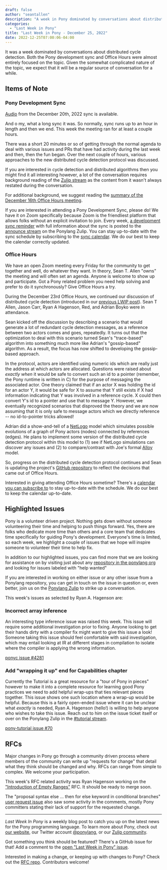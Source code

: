 ```yaml
---
draft: false
author: "seantallen"
description: "A week in Pony dominated by conversations about distributed cycle detection."
categories:
  - "Last Week in Pony"
title: "Last Week in Pony - December 25, 2022"
date: 2022-12-25T07:00:06-04:00
---
```


It was a week dominated by conversations about distributed cycle detection. Both the Pony development sync and Office Hours were almost entirely focused on the topic. Given the somewhat complicated nature of the topic, we expect that it will be a regular source of conversation for a while.

<!-- more -->

## Items of Note

### Pony Development Sync

[Audio](https://sync-recordings.ponylang.io/r/2022_12_20.mp4) from the December 20th, 2022 sync is available.

And o my, what a long sync it was. So normally, sync runs up to an hour in length and then we end. This week the meeting ran for at least a couple hours.

There was a short 20 minutes or so of getting through the normal agenda to deal with various issues and PRs that have had activity during the last week and then, then the fun began. Over the next couple of hours, various approaches to the new distributed cycle detection protocol was discussed.

If you are interested in cycle detection and distributed algorithms then you might find it all interesting however, a lot of the conversation requires background reading of the [Zulip stream](https://ponylang.zulipchat.com/#narrow/stream/361692-distributed-cycle-detection) as the content from it wasn't always restated during the conversation.

For additional background, we suggest reading the [summary of the December 16th Office Hours meeting](https://www.ponylang.io/blog/2022/12/last-week-in-pony---december-18-2022/#office-hours).

If you are interested in attending a Pony Development Sync, please do! We have it on Zoom specifically because Zoom is the friendliest platform that allows folks without an explicit invitation to join. Every week, [a development sync reminder](https://ponylang.zulipchat.com/#narrow/stream/189932-announce/topic/Sync.20Reminder) with full information about the sync is posted to the [announce stream](https://ponylang.zulipchat.com/#narrow/stream/189932-announce) on the Ponylang Zulip. You can stay up-to-date with the sync schedule by subscribing to the [sync calendar](https://calendar.google.com/calendar/ical/59jcru6f50mrpqbm7em4iclnkk%40group.calendar.google.com/public/basic.ics). We do our best to keep the calendar correctly updated.

### Office Hours

We have an open Zoom meeting every Friday for the community to get together and well, do whatever they want. In theory, Sean T. Allen "owns" the meeting and will often set an agenda. Anyone is welcome to show up and participate. Got a Pony related problem you need help solving and prefer to do it synchronously? Give Office Hours a try.

During the December 23rd Office Hours, we continued our discussion of distributed cycle detection (introduced in our [previous LWIP post](https://www.ponylang.io/blog/2022/12/last-week-in-pony---december-18-2022/)). Sean T Allen, Jason Carr, Ryan A Hagenson, Red, and Adrian Boyko were in attendance.

Sean kicked off the discussion by describing a scenario that would generate a lot of redundant cycle detection messages, as a reference between two actors comes and goes, repeatedly. It turns out that the optimization to deal with this scenario turned Sean's "trace-based" algorithm into something much more like Adrian's "gossip-based" algorithm. As a result, the focus has now shifted to developing the gossip-based approach.

In the protocol, actors are identified using numeric ids which are really just the address at which actors are allocated. Questions were raised about *exactly when* it would be safe to convert such an id to a pointer (remember, the Pony runtime is written in C) for the purpose of messaging the associated actor. One theory claimed that if an actor X was holding the id for an actor Y, it would be safe for X to assume that Y still exists if X had information indicating that Y was involved in a reference cycle. X could then convert Y's id to a pointer and use that to message Y. However, we eventually recognized scenarios that disproved the theory and we are now assuming that it is only safe to message actors which we directly reference -- no id-to-pointer tricks allowed!

Adrian did a show-and-tell of a [NetLogo](https://ccl.northwestern.edu/netlogo/) model which simulates possible evolutions of a graph of Pony actors (nodes) connected by references (edges). He plans to implement some version of the distributed cycle detection protocol within this model to (1) see if NetLogo simulations can discover any issues and (2) to compare/contrast with Joe's formal [Alloy](http://alloytools.org/) model.

So, progress on the distributed cycle detection protocol continues and Sean is updating the project's [GitHub repository](https://github.com/ponylang/distributed-cycle-detection) to reflect the decisions that came out of Office Hours.

Interested in giving attending Office Hours sometime? There's a [calendar you can subscribe to](https://calendar.google.com/calendar/ical/4465e68ae24131ae00461a40893f2637a2c9ac510e311a44ff78680e2f183ce3%40group.calendar.google.com/public/basic.ics) to stay up-to-date with the schedule. We do our best to keep the calendar up-to-date.

## Highlighted Issues

Pony is a volunteer driven project. Nothing gets down without someone volunteering their time and helping to push things forward. Yes, there are folks who dedicate more time than others and a core team that dedicates time specifically for guiding Pony's development. Everyone's time is limited, so each week, we highlight a couple of issues that we hope will inspire someone to volunteer their time to help fix.

In addition to our highlighted issues, you can find more that we are looking for assistance on by visiting just about any [repository in the ponylang org](https://github.com/ponylang/) and looking for issues labeled with "help wanted"

If you are interested in working on either issue or any other issue from a Ponylang repository, you can get in touch on the issue in question or, even better, join us on the [Ponylang Zulip](https://ponylang.zulipchat.com/) to strike up a conversation.

This week's issues as selected by Ryan A. Hagenson are:

### Incorrect array inference

An interesting type inference issue was raised this week. This issue will require some additional investigation prior to fixing. Anyone looking to get their hands dirty with a compiler fix might want to give this issue a look! Someone taking this issue should feel comfortable with said investigation, which may entail looking at IR at different stages in compilation to isolate where the compiler is applying the wrong information.

[ponyc issue #4281](https://github.com/ponylang/ponyc/issues/4281)

### Add "wrapping it up" end for Capabilities chapter

Currently the Tutorial is a great resource for a "tour of Pony in pieces" however to make it into a complete resource for learning good Pony practices we need to add helpful wrap-ups that ties relevant pieces together. This issue shows one such location where a wrap-up would be helpful. Because this is a fairly open-ended issue where it can be unclear what _exactly_ is needed, Ryan A. Hagenson (hello!) is willing to help anyone who wishes to take this issue. Reach out to him on the issue ticket itself or over on the Ponylang Zulip in the [#tutorial stream](https://ponylang.zulipchat.com/#narrow/stream/190368-tutorial).

[pony-tutorial issue #70](https://github.com/ponylang/pony-tutorial/issues/70)

## RFCs

Major changes in Pony go through a community driven process where members of the community can write up "requests for change" that detail what they think should be changed and why. RFCs can range from simple to complex. We welcome your participation.

This week's RFC related activity was Ryan Hagenson working on the ["Introduction of Empty Ranges"](https://github.com/ponylang/ponyc/issues/4255) RFC. It should be ready to merge soon.

The "proposal syntax else ... then for else keyword in conditional branches" [user request issue](https://github.com/ponylang/rfcs/issues/207) also saw some activity in the comments, mostly Pony committers stating their lack of support for the requested change.

---

_Last Week In Pony_ is a weekly blog post to catch you up on the latest news for the Pony programming language. To learn more about Pony, check out [our website](https://ponylang.io), our Twitter account [@ponylang](https://twitter.com/ponylang), or our [Zulip community](https://ponylang.zulipchat.com).

Got something you think should be featured? There's a GitHub issue for that! Add a comment to the [open "Last Week in Pony" issue](https://github.com/ponylang/ponylang.github.io/issues?q=is%3Aissue+is%3Aopen+label%3Alast-week-in-pony).

Interested in making a change, or keeping up with changes to Pony? Check out the [RFC repo](https://github.com/ponylang/rfcs). Contributors welcome!
